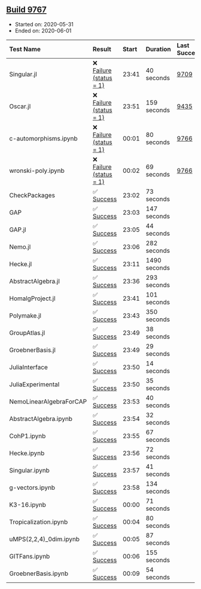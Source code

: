 ## [Build 9767](https://oscarci.mathematik.uni-kl.de/job/oscar/9767/)

* Started on: 2020-05-31
* Ended on: 2020-06-01

| Test Name    | Result | Start | Duration | Last Success | First Failure |
|:-------------|:-------|:------|:---------|:-------------|:--------------|
| Singular.jl | ❌ [Failure (status = 1)](https://oscarci.mathematik.uni-kl.de/job/oscar/9767/artifact/logs/build-9767/Singular.jl.log) | 23:41 | 40 seconds | [9709](https://oscarci.mathematik.uni-kl.de/job/oscar/9709/) | [9710](https://oscarci.mathematik.uni-kl.de/job/oscar/9710/) |
| Oscar.jl | ❌ [Failure (status = 1)](https://oscarci.mathematik.uni-kl.de/job/oscar/9767/artifact/logs/build-9767/Oscar.jl.log) | 23:51 | 159 seconds | [9435](https://oscarci.mathematik.uni-kl.de/job/oscar/9435/) | [9436](https://oscarci.mathematik.uni-kl.de/job/oscar/9436/) |
| c-automorphisms.ipynb | ❌ [Failure (status = 1)](https://oscarci.mathematik.uni-kl.de/job/oscar/9767/artifact/logs/build-9767/c-automorphisms.ipynb.log) | 00:01 | 80 seconds | [9766](https://oscarci.mathematik.uni-kl.de/job/oscar/9766/) | [9767](https://oscarci.mathematik.uni-kl.de/job/oscar/9767/) |
| wronski-poly.ipynb | ❌ [Failure (status = 1)](https://oscarci.mathematik.uni-kl.de/job/oscar/9767/artifact/logs/build-9767/wronski-poly.ipynb.log) | 00:02 | 69 seconds | [9766](https://oscarci.mathematik.uni-kl.de/job/oscar/9766/) | [9767](https://oscarci.mathematik.uni-kl.de/job/oscar/9767/) |
| CheckPackages | ✅ [Success](https://oscarci.mathematik.uni-kl.de/job/oscar/9767/artifact/logs/build-9767/CheckPackages.log) | 23:02 | 73 seconds |  |  |
| GAP | ✅ [Success](https://oscarci.mathematik.uni-kl.de/job/oscar/9767/artifact/logs/build-9767/GAP.log) | 23:03 | 147 seconds |  |  |
| GAP.jl | ✅ [Success](https://oscarci.mathematik.uni-kl.de/job/oscar/9767/artifact/logs/build-9767/GAP.jl.log) | 23:05 | 44 seconds |  |  |
| Nemo.jl | ✅ [Success](https://oscarci.mathematik.uni-kl.de/job/oscar/9767/artifact/logs/build-9767/Nemo.jl.log) | 23:06 | 282 seconds |  |  |
| Hecke.jl | ✅ [Success](https://oscarci.mathematik.uni-kl.de/job/oscar/9767/artifact/logs/build-9767/Hecke.jl.log) | 23:11 | 1490 seconds |  |  |
| AbstractAlgebra.jl | ✅ [Success](https://oscarci.mathematik.uni-kl.de/job/oscar/9767/artifact/logs/build-9767/AbstractAlgebra.jl.log) | 23:36 | 293 seconds |  |  |
| HomalgProject.jl | ✅ [Success](https://oscarci.mathematik.uni-kl.de/job/oscar/9767/artifact/logs/build-9767/HomalgProject.jl.log) | 23:41 | 101 seconds |  |  |
| Polymake.jl | ✅ [Success](https://oscarci.mathematik.uni-kl.de/job/oscar/9767/artifact/logs/build-9767/Polymake.jl.log) | 23:43 | 350 seconds |  |  |
| GroupAtlas.jl | ✅ [Success](https://oscarci.mathematik.uni-kl.de/job/oscar/9767/artifact/logs/build-9767/GroupAtlas.jl.log) | 23:49 | 38 seconds |  |  |
| GroebnerBasis.jl | ✅ [Success](https://oscarci.mathematik.uni-kl.de/job/oscar/9767/artifact/logs/build-9767/GroebnerBasis.jl.log) | 23:49 | 29 seconds |  |  |
| JuliaInterface | ✅ [Success](https://oscarci.mathematik.uni-kl.de/job/oscar/9767/artifact/logs/build-9767/JuliaInterface.log) | 23:50 | 14 seconds |  |  |
| JuliaExperimental | ✅ [Success](https://oscarci.mathematik.uni-kl.de/job/oscar/9767/artifact/logs/build-9767/JuliaExperimental.log) | 23:50 | 35 seconds |  |  |
| NemoLinearAlgebraForCAP | ✅ [Success](https://oscarci.mathematik.uni-kl.de/job/oscar/9767/artifact/logs/build-9767/NemoLinearAlgebraForCAP.log) | 23:53 | 40 seconds |  |  |
| AbstractAlgebra.ipynb | ✅ [Success](https://oscarci.mathematik.uni-kl.de/job/oscar/9767/artifact/logs/build-9767/AbstractAlgebra.ipynb.log) | 23:54 | 32 seconds |  |  |
| CohP1.ipynb | ✅ [Success](https://oscarci.mathematik.uni-kl.de/job/oscar/9767/artifact/logs/build-9767/CohP1.ipynb.log) | 23:55 | 67 seconds |  |  |
| Hecke.ipynb | ✅ [Success](https://oscarci.mathematik.uni-kl.de/job/oscar/9767/artifact/logs/build-9767/Hecke.ipynb.log) | 23:56 | 72 seconds |  |  |
| Singular.ipynb | ✅ [Success](https://oscarci.mathematik.uni-kl.de/job/oscar/9767/artifact/logs/build-9767/Singular.ipynb.log) | 23:57 | 41 seconds |  |  |
| g-vectors.ipynb | ✅ [Success](https://oscarci.mathematik.uni-kl.de/job/oscar/9767/artifact/logs/build-9767/g-vectors.ipynb.log) | 23:58 | 134 seconds |  |  |
| K3-16.ipynb | ✅ [Success](https://oscarci.mathematik.uni-kl.de/job/oscar/9767/artifact/logs/build-9767/K3-16.ipynb.log) | 00:00 | 71 seconds |  |  |
| Tropicalization.ipynb | ✅ [Success](https://oscarci.mathematik.uni-kl.de/job/oscar/9767/artifact/logs/build-9767/Tropicalization.ipynb.log) | 00:04 | 80 seconds |  |  |
| uMPS(2,2,4)_0dim.ipynb | ✅ [Success](https://oscarci.mathematik.uni-kl.de/job/oscar/9767/artifact/logs/build-9767/uMPS-2-2-4-_0dim.ipynb.log) | 00:05 | 87 seconds |  |  |
| GITFans.ipynb | ✅ [Success](https://oscarci.mathematik.uni-kl.de/job/oscar/9767/artifact/logs/build-9767/GITFans.ipynb.log) | 00:06 | 155 seconds |  |  |
| GroebnerBasis.ipynb | ✅ [Success](https://oscarci.mathematik.uni-kl.de/job/oscar/9767/artifact/logs/build-9767/GroebnerBasis.ipynb.log) | 00:09 | 54 seconds |  |  |
